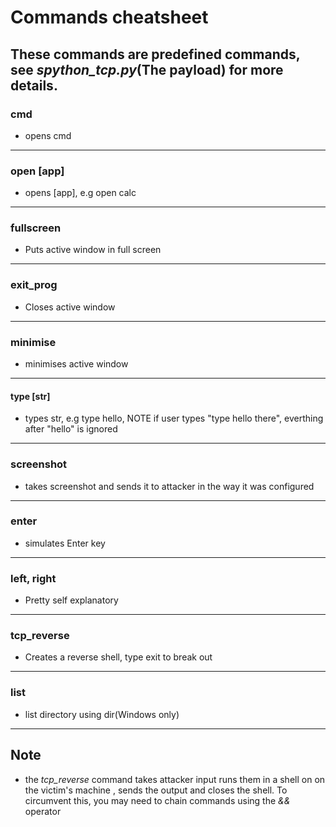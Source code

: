 # Commands cheatsheet

These commands are predefined commands, see *spython_tcp.py*(The payload) for more details.
---
### cmd ###
- opens cmd
---
### open [app] ###
- opens [app], e.g open calc
---
### fullscreen ###
- Puts active window in full screen
---
### exit_prog  ###
- Closes active window
---
### minimise ###
- minimises active window
---
#### type [str] ##
- types str, e.g type hello, NOTE if user types "type hello there", everthing after "hello" is ignored
---
### screenshot ###
- takes screenshot and sends it to attacker in the way it was configured
---
### enter ###
- simulates Enter key
---
### left, right ###
- Pretty self explanatory
---
### tcp_reverse ###
- Creates a reverse shell, type exit to break out
---
### list ###
- list directory using dir(Windows only)
---
## Note ##
- the *tcp_reverse* command takes attacker input  runs them in a shell on on the victim's machine , sends the output and closes the shell. To circumvent this, you may need to chain commands using the *&&* operator
